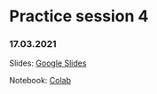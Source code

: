# Practice session 4

### 17.03.2021

Slides: [Google Slides](https://docs.google.com/presentation/d/1yhn58cRv2L3WaImnHEIxUSFNM8C4QFFz7346lzWtZM4/edit?usp=sharing)

Notebook: [Colab](https://colab.research.google.com/drive/17wS7QHUHAqkn7Hay370Yo1TbGvDEIdyw?usp=sharing)

